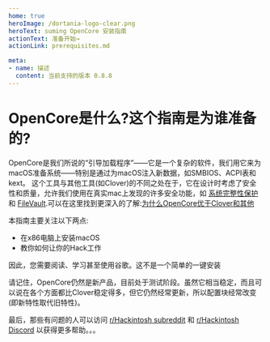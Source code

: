 ```yaml
---
home: true
heroImage: /dortania-logo-clear.png
heroText: suming OpenCore 安装指南
actionText: 准备开始→
actionLink: prerequisites.md

meta:
- name: 描述
  content: 当前支持的版本 0.8.8
---
```


# OpenCore是什么?这个指南是为谁准备的?

OpenCore是我们所说的“引导加载程序”——它是一个复杂的软件，我们用它来为macOS准备系统——特别是通过为macOS注入新数据，如SMBIOS、ACPI表和kext。 这个工具与其他工具(如Clover)的不同之处在于，它在设计时考虑了安全性和质量，允许我们使用在真实mac上发现的许多安全功能，如 [系统完整性保护](https://support.apple.com/en-ca/HT204899) 和 [FileVault](https://support.apple.com/en-ca/HT204837).可以在这里找到更深入的了解:[为什么OpenCore优于Clover和其他](why-oc.md)

本指南主要关注以下两点:

* 在x86电脑上安装macOS
* 教你如何让你的Hack工作

因此，您需要阅读、学习甚至使用谷歌。这不是一个简单的一键安装

请记住，OpenCore仍然是新产品，目前处于测试阶段。虽然它相当稳定，而且可以说在各个方面都比Clover稳定得多，但它仍然经常更新，所以配置块经常改变(即新特性取代旧特性)。

最后，那些有问题的人可以访问 [r/Hackintosh subreddit](https://www.reddit.com/r/hackintosh/) 和 [r/Hackintosh Discord](https://discord.gg/u8V7N5C) 以获得更多帮助。。。
